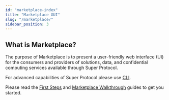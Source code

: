 ```yaml
---
id: "marketplace-index"
title: "Marketplace GUI"
slug: "/marketplace/"
sidebar_position: 3
---
```


## What is Marketplace?
The purpose of Marketplace is to present a user-friendly web interface (UI) for the consumers and providers of solutions, data, and confidential computing services available through Super Protocol.

For advanced capabilities of Super Protocol please use [CLI](/testnet/cli/).

Please read the [First Steps](/testnet/marketplace/first-steps/) and [Marketplace Walkthrough](/testnet/marketplace/marketplace-walkthrough/) guides to get you started.
